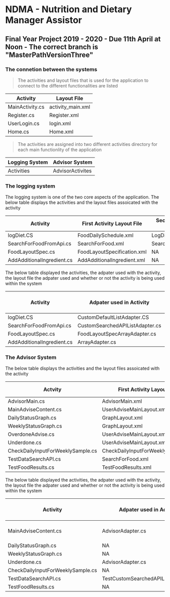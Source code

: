 # NDMA - Nutrition and Dietary Manager Assistor

## Final Year Project 2019 - 2020 - Due 11th April at Noon - The correct branch is "MasterPathVersionThree"

### The connetion between the systems

> The activities and layout files that is used for the application to connect to the different functionalities are listed

| Activity        | Layout File       |
| --------------- | ----------------- |
| MainActivity.cs | activity_main.xml |
| Register.cs     | Register.xml      |
| UserLogin.cs    | login.xml         |
| Home.cs         | Home.xml          |

> The activities are assigned into two different activities directory for each main functionlity of the application

| Logging System | Advisor System   |
| -------------- | ---------------- |
| Activities     | AdvisorActivites |

### The logging system

The logging system is one of the two core aspects of the application.
The below table displays the activities and the layout files assoicated with the activity

| Activity                   | First Activity Layout File  | Second Activity Layout File | Third Activity Layout File |
| -------------------------- | --------------------------- | --------------------------- | -------------------------- |
| logDiet.CS                 | FoodDailySchedule.xml       | LogDiet.xml                 | foodloggedlist.Xml         |
| SearchForFoodFromApi.cs    | SearchForFood.xml           | SearchForFoodListView.xml   | NA                         |
| FoodLayoutSpec.cs          | FoodLayoutSpecification.xml | NA                          | NA                         |
| AddAdditionalIngredient.cs | AddAdditionalIngredient.xml | NA                          | NA                         |

The below table displayed the activities, the adpater used with the activity, the layout file the adpater used and whether or not the activity is being used within the system

| Activity                   | Adpater used in Activity        | Adapter layout file                | Activity Being Used |
| -------------------------- | ------------------------------- | ---------------------------------- | ------------------- |
| logDiet.CS                 | CustomDefaultListAdapter.CS     | CustomSimpleListLayout.xml         | Yes                 |
| SearchForFoodFromApi.cs    | CustomSearchedAPIListAdapter.cs | DisplaySearchedAPIListLayout.xml   | Yes                 |
| FoodLayoutSpec.cs          | FoodLayoutSpecArrayAdapter.cs   | FoodLayoutSpecListViewContents.xml | Yes                 |
| AddAdditionalIngredient.cs | ArrayAdapter.cs                 | NA                                 | No                  |

### The Advisor System

The below table displays the activities and the layout files assoicated with the activity

| Actvity                           | First Activity Layout File         | Second Activity Layout File |
| --------------------------------- | ---------------------------------- | --------------------------- |
| AdvisorMain.cs                    | AdvisorMain.xml                    | test_graph_layout.xml       |
| MainAdviseContent.cs              | UserAdviseMainLayout.xml           | NA                          |
| DailyStatusGraph.cs               | GraphLayout.xml                    | NA                          |
| WeeklyStatusGraph.cs              | GraphLayout.xml                    | NA                          |
| OverdoneAdvise.cs                 | UserAdviseMainLayout.xml           | NA                          |
| Underdone.cs                      | UserAdviseMainLayout.xml           | NA                          |
| CheckDailyInputForWeeklySample.cs | CheckDailyInputForWeeklySample.xml | NA                          |
| TestDataSearchAPI.cs              | SearchForFood.xml                  | SearchForFoodListView.xml   |
| TestFoodResults.cs                | TestFoodResults.xml                | TestFoodResultsLayout.xml   |

The below table displayed the activities, the adpater used with the activity, the layout file the adpater used and whether or not the activity is being used within the system

| Activity                          | Adpater used in Activity            | Adapter layout file                | Activity Being Used   |
| --------------------------------- | ----------------------------------- | ---------------------------------- | --------------------- |
| MainAdviseContent.cs              | AdvisorAdapter.cs                   | AdvisorListDisplayFoodContents.xml | Yes but adapter isn't |
| DailyStatusGraph.cs               | NA                                  | NA                                 | No                    |
| WeeklyStatusGraph.cs              | NA                                  | NA                                 | No                    |
| Underdone.cs                      | AdvisorAdapter.cs                   | AdvisorListDisplayFoodContents.xml | No                    |
| CheckDailyInputForWeeklySample.cs | NA                                  | NA                                 | Yes                   |
| TestDataSearchAPI.cs              | TestCustomSearchedAPIListAdapter.cs | DisplaySearchedAPIListLayout.xml   | Yes                   |
| TestFoodResults.cs                | NA                                  | NA                                 | Yes                   |
